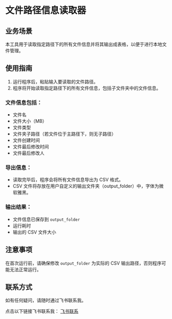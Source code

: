 # 文件路径信息读取器

## 业务场景

本工具用于读取指定路径下的所有文件信息并将其输出成表格，以便于进行本地文件管理。

## 使用指南

1. 运行程序后，粘贴输入要读取的文件路径。
2. 程序将开始读取指定路径下的所有文件信息，包括子文件夹中的文件信息。

### 文件信息包括：

- 文件名
- 文件大小（MB）
- 文件类型
- 文件夹子路径（若文件位于主路径下，则无子路径）
- 文件创建时间
- 文件最后修改时间
- 文件最后修改人

### 导出信息：

- 读取完毕后，程序会将所有文件信息导出为 CSV 格式。
- CSV 文件将存放在用户自定义的输出文件夹（output_folder）中，字体为微软雅黑。

### 输出结果：

- 文件信息已保存到 `output_folder`
- 运行耗时
- 输出的 CSV 文件大小

## 注意事项

在首次运行前，请确保修改 `output_folder` 为实际的 CSV 输出路径，否则程序可能无法正常运行。

## 联系方式

如有任何疑问，请随时通过飞书联系我。

点击以下链接飞书联系我： [飞书联系](https://www.feishu.cn/invitation/page/add_contact/?token=35129e22-4456-4b65-9c88-fc3f92f3466f&amp;unique_id=NCHYIc-rjSHSN7vcIYf_cw==)
